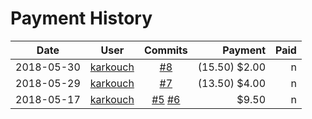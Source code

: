 # Payment History


| Date | User  | Commits | Payment | Paid |
| --- | --- | :---: |---: | ---: |
| 2018-05-30 | [karkouch](https://github.com/karkouch) | [#8](https://github.com/netserva/hcp/pull/8) | (15.50) $2.00 | n
| 2018-05-29 | [karkouch](https://github.com/karkouch) | [#7](https://github.com/netserva/hcp/pull/7) | (13.50) $4.00 | n
| 2018-05-17 | [karkouch](https://github.com/karkouch) | [#5](https://github.com/netserva/hcp/pull/5) [#6](https://github.com/netserva/hcp/pull/6) | $9.50 | n
